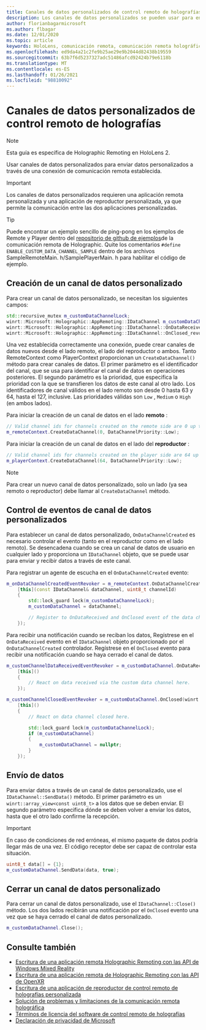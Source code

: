 ```yaml
---
title: Canales de datos personalizados de control remoto de holografías
description: Los canales de datos personalizados se pueden usar para enviar datos de usuario a través de la conexión de Holographic Remoting ya establecida.
author: florianbagarmicrosoft
ms.author: flbagar
ms.date: 12/01/2020
ms.topic: article
keywords: HoloLens, comunicación remota, comunicación remota holográfica, auriculares de realidad mixta, auriculares de realidad mixta de Windows, auriculares de realidad virtual, canales de datos
ms.openlocfilehash: ed9da4a21c2fe9b25ae29e9b2044d82438b19559
ms.sourcegitcommit: 63b7f6d5237327adc51486afcd92424b79e6118b
ms.translationtype: MT
ms.contentlocale: es-ES
ms.lasthandoff: 01/26/2021
ms.locfileid: "98810092"
---
```

# <a name="custom-holographic-remoting-data-channels"></a>Canales de datos personalizados de control remoto de holografías

>[!NOTE]
>Esta guía es específica de Holographic Remoting en HoloLens 2.

Usar canales de datos personalizados para enviar datos personalizados a través de una conexión de comunicación remota establecida.

>[!IMPORTANT]
>Los canales de datos personalizados requieren una aplicación remota personalizada y una aplicación de reproductor personalizada, ya que permite la comunicación entre las dos aplicaciones personalizadas.

>[!TIP]
>Puede encontrar un ejemplo sencillo de ping-pong en los ejemplos de Remote y Player dentro del [repositorio de github de ejemplos](https://github.com/microsoft/MixedReality-HolographicRemoting-Samples)de la comunicación remota de Holographic. Quite los comentarios ```#define ENABLE_CUSTOM_DATA_CHANNEL_SAMPLE``` dentro de los archivos SampleRemoteMain. h/SamplePlayerMain. h para habilitar el código de ejemplo.


## <a name="create-a-custom-data-channel"></a>Creación de un canal de datos personalizado


Para crear un canal de datos personalizado, se necesitan los siguientes campos:
```cpp
std::recursive_mutex m_customDataChannelLock;
winrt::Microsoft::Holographic::AppRemoting::IDataChannel m_customDataChannel = nullptr;
winrt::Microsoft::Holographic::AppRemoting::IDataChannel::OnDataReceived_revoker m_customChannelDataReceivedEventRevoker;
winrt::Microsoft::Holographic::AppRemoting::IDataChannel::OnClosed_revoker m_customChannelClosedEventRevoker;
```

Una vez establecida correctamente una conexión, puede crear canales de datos nuevos desde el lado remoto, el lado del reproductor o ambos. Tanto RemoteContext como PlayerContext proporcionan un ```CreateDataChannel()``` método para crear canales de datos. El primer parámetro es el identificador del canal, que se usa para identificar el canal de datos en operaciones posteriores. El segundo parámetro es la prioridad, que especifica la prioridad con la que se transfieren los datos de este canal al otro lado. Los identificadores de canal válidos en el lado remoto son desde 0 hasta 63 y 64, hasta el 127, inclusive. Las prioridades válidas son ```Low``` , ```Medium``` o ```High``` (en ambos lados).

Para iniciar la creación de un canal de datos en el lado **remoto** :
```cpp
// Valid channel ids for channels created on the remote side are 0 up to and including 63
m_remoteContext.CreateDataChannel(0, DataChannelPriority::Low);
```

Para iniciar la creación de un canal de datos en el lado del **reproductor** :
```cpp
// Valid channel ids for channels created on the player side are 64 up to and including 127
m_playerContext.CreateDataChannel(64, DataChannelPriority::Low);
```

>[!NOTE]
>Para crear un nuevo canal de datos personalizado, solo un lado (ya sea remoto o reproductor) debe llamar al ```CreateDataChannel``` método.

## <a name="handling-custom-data-channel-events"></a>Control de eventos de canal de datos personalizados

Para establecer un canal de datos personalizado, ```OnDataChannelCreated``` es necesario controlar el evento (tanto en el reproductor como en el lado remoto). Se desencadena cuando se crea un canal de datos de usuario en cualquier lado y proporciona un ```IDataChannel``` objeto, que se puede usar para enviar y recibir datos a través de este canal.

Para registrar un agente de escucha en el ```OnDataChannelCreated``` evento:
```cpp
m_onDataChannelCreatedEventRevoker = m_remoteContext.OnDataChannelCreated(winrt::auto_revoke,
    [this](const IDataChannel& dataChannel, uint8_t channelId)
    {
        std::lock_guard lock(m_customDataChannelLock);
        m_customDataChannel = dataChannel;

        // Register to OnDataReceived and OnClosed event of the data channel here, see below...
    });
```

Para recibir una notificación cuando se reciban los datos, Regístrese en el ```OnDataReceived``` evento en el ```IDataChannel``` objeto proporcionado por el ```OnDataChannelCreated``` controlador. Regístrese en el ```OnClosed``` evento para recibir una notificación cuando se haya cerrado el canal de datos.

```cpp
m_customChannelDataReceivedEventRevoker = m_customDataChannel.OnDataReceived(winrt::auto_revoke, 
    [this]()
    {
        // React on data received via the custom data channel here.
    });

m_customChannelClosedEventRevoker = m_customDataChannel.OnClosed(winrt::auto_revoke,
    [this]()
    {
        // React on data channel closed here.

        std::lock_guard lock(m_customDataChannelLock);
        if (m_customDataChannel)
        {
            m_customDataChannel = nullptr;
        }
    });
```

## <a name="sending-data"></a>Envío de datos

Para enviar datos a través de un canal de datos personalizado, use el ```IDataChannel::SendData()``` método. El primer parámetro es un ```winrt::array_view<const uint8_t>``` a los datos que se deben enviar. El segundo parámetro especifica dónde se deben volver a enviar los datos, hasta que el otro lado confirme la recepción. 

>[!IMPORTANT]
>En caso de condiciones de red erróneas, el mismo paquete de datos podría llegar más de una vez. El código receptor debe ser capaz de controlar esta situación.

```cpp
uint8_t data[] = {1};
m_customDataChannel.SendData(data, true);
```

## <a name="closing-a-custom-data-channel"></a>Cerrar un canal de datos personalizado

Para cerrar un canal de datos personalizado, use el ```IDataChannel::Close()``` método. Los dos lados recibirán una notificación por el ```OnClosed``` evento una vez que se haya cerrado el canal de datos personalizado.

```cpp
m_customDataChannel.Close();
```

## <a name="see-also"></a>Consulte también
* [Escritura de una aplicación remota Holographic Remoting con las API de Windows Mixed Reality](holographic-remoting-create-remote-wmr.md)
* [Escritura de una aplicación remota de Holographic Remoting con las API de OpenXR](holographic-remoting-create-remote-openxr.md)
* [Escritura de una aplicación de reproductor de control remoto de holografías personalizada](holographic-remoting-create-player.md)
* [Solución de problemas y limitaciones de la comunicación remota holográfica](holographic-remoting-troubleshooting.md)
* [Términos de licencia del software de control remoto de holografías](/legal/mixed-reality/microsoft-holographic-remoting-software-license-terms)
* [Declaración de privacidad de Microsoft](https://go.microsoft.com/fwlink/?LinkId=521839)